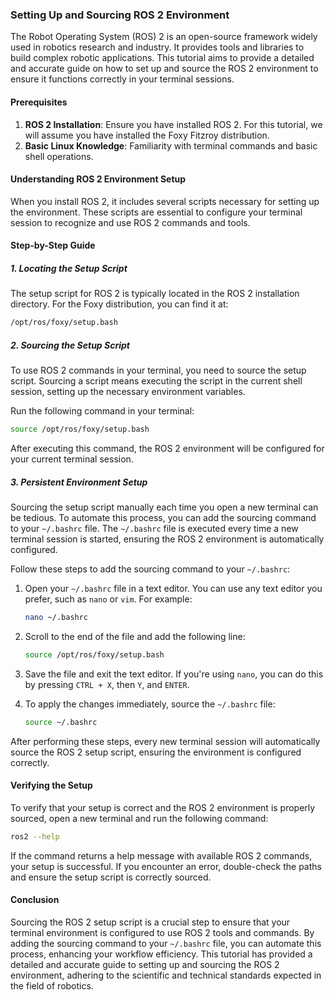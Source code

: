 ### Setting Up and Sourcing ROS 2 Environment

The Robot Operating System (ROS) 2 is an open-source framework widely used in robotics research and industry. It provides tools and libraries to build complex robotic applications. This tutorial aims to provide a detailed and accurate guide on how to set up and source the ROS 2 environment to ensure it functions correctly in your terminal sessions.

#### Prerequisites

1. **ROS 2 Installation**: Ensure you have installed ROS 2. For this tutorial, we will assume you have installed the Foxy Fitzroy distribution.
2. **Basic Linux Knowledge**: Familiarity with terminal commands and basic shell operations.

#### Understanding ROS 2 Environment Setup

When you install ROS 2, it includes several scripts necessary for setting up the environment. These scripts are essential to configure your terminal session to recognize and use ROS 2 commands and tools.

#### Step-by-Step Guide

##### 1. Locating the Setup Script

The setup script for ROS 2 is typically located in the ROS 2 installation directory. For the Foxy distribution, you can find it at:

```bash
/opt/ros/foxy/setup.bash
```

##### 2. Sourcing the Setup Script

To use ROS 2 commands in your terminal, you need to source the setup script. Sourcing a script means executing the script in the current shell session, setting up the necessary environment variables.

Run the following command in your terminal:

```bash
source /opt/ros/foxy/setup.bash
```

After executing this command, the ROS 2 environment will be configured for your current terminal session.

##### 3. Persistent Environment Setup

Sourcing the setup script manually each time you open a new terminal can be tedious. To automate this process, you can add the sourcing command to your `~/.bashrc` file. The `~/.bashrc` file is executed every time a new terminal session is started, ensuring the ROS 2 environment is automatically configured.

Follow these steps to add the sourcing command to your `~/.bashrc`:

1. Open your `~/.bashrc` file in a text editor. You can use any text editor you prefer, such as `nano` or `vim`. For example:

   ```bash
   nano ~/.bashrc
   ```
2. Scroll to the end of the file and add the following line:

   ```bash
   source /opt/ros/foxy/setup.bash
   ```
3. Save the file and exit the text editor. If you're using `nano`, you can do this by pressing `CTRL + X`, then `Y`, and `ENTER`.
4. To apply the changes immediately, source the `~/.bashrc` file:

   ```bash
   source ~/.bashrc
   ```

After performing these steps, every new terminal session will automatically source the ROS 2 setup script, ensuring the environment is configured correctly.

#### Verifying the Setup

To verify that your setup is correct and the ROS 2 environment is properly sourced, open a new terminal and run the following command:

```bash
ros2 --help
```

If the command returns a help message with available ROS 2 commands, your setup is successful. If you encounter an error, double-check the paths and ensure the setup script is correctly sourced.

#### Conclusion

Sourcing the ROS 2 setup script is a crucial step to ensure that your terminal environment is configured to use ROS 2 tools and commands. By adding the sourcing command to your `~/.bashrc` file, you can automate this process, enhancing your workflow efficiency. This tutorial has provided a detailed and accurate guide to setting up and sourcing the ROS 2 environment, adhering to the scientific and technical standards expected in the field of robotics.
